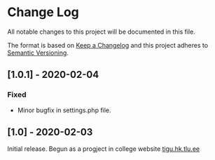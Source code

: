 # Change Log
All notable changes to this project will be documented in this file.

The format is based on [Keep a Changelog](http://keepachangelog.com/)
and this project adheres to [Semantic Versioning](http://semver.org/).

## [1.0.1] - 2020-02-04
### Fixed
- Minor bugfix in settings.php file. 

## [1.0] - 2020-02-03
Initial release. Begun as a progject in college website [tigu.hk.tlu.ee](https://tigu.hk.tlu.ee/)
